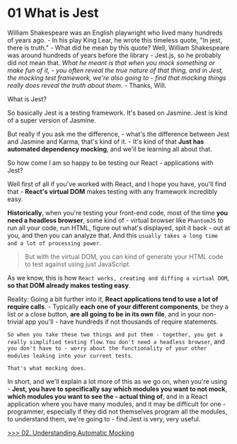 # 01 What is Jest

William Shakespeare was an English playwright who lived many hundreds of years ago. - In his play King Lear, he wrote this timeless quote, "In jest, there is truth." - What did he mean by this quote? Well, William Shakespeare was around hundreds of years before the library - Jest.js, so he probably did not mean that. _What he meant is that when you mock something or make fun of it, - you often reveal the true nature of that thing, and in Jest, the mocking test framework, we're also going to - find that mocking things really does reveal the truth about them_. - Thanks, Will. 

What is Jest?
 
So basically Jest is a testing framework. It's based on Jasmine. Jest is kind of a super version of Jasmine. 

But really if you ask me the difference, - what's the difference between Jest and Jasmine and Karma, that's kind of it. - It's kind of that **Just has automated dependency mocking**, and we'll be learning all about that.

So how come I am so happy to be testing our React - applications with Jest? 

Well first of all if you've worked with React, and I hope you have, you'll find that - **React's virtual DOM** makes testing with any framework incredibly easy. 

**Historically**, when you're testing your front-end code, most of the time **you need a headless browser**, some kind of - virtual browser like `PhantomJS` to run all your code, run HTML, figure out what's displayed, spit it back - out at you, and then you can analyze that. And this `usually takes a long time and a lot of processing power`. 

> But with the virtual DOM, you can kind of generate your HTML code to test against using just JavaScript.
 
As we know, this is how `React works, creating and diffing a virtual DOM`, **so that DOM already makes testing easy**.
 
Reality: Going a bit further into it, **React applications tend to use a lot of require calls**. - Typically **each one of your different components**, be they a list or a close button, **are all going to be in its own file**, and in your non-trivial app you'll - have hundreds if not thousands of require statements. 

`So when you take these two things and put them - together, you get a really simplified testing flow`. `You don't need a headless browser`, and `you don't have to - worry about the functionality of your other modules leaking into your current tests`. 

    That's what mocking does. 
    
In short, and we'll explain a lot more of this as we go on, when you're using - **Jest, you have to specifically say which modules you want to not mock**, **which modules you want to see the - actual thing of**, and in a React application where you have many modules, and it may be difficult for one - programmer, especially if they did not themselves program all the modules, to understand them, we're going to - find Jest is very, very useful. 

[>>> 02. Understanding Automatic Mocking](https://github.com/xgirma/mastering-react-testing-with-jest/tree/master/02)